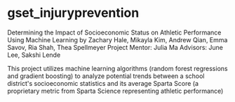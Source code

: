 # gset_injuryprevention

Determining the Impact of Socioeconomic Status on Athletic Performance Using Machine Learning
by Zachary Hale, Mikayla Kim, Andrew Qian, Emma Savov, Ria Shah, Thea Spellmeyer
Project Mentor: Julia Ma
Advisors: June Lee, Sakshi Lende

This project utilizes machine learning algorithms (random forest regressions and gradient boosting) to analyze potential trends between a school district's socioeconomic statistics and its average Sparta Score (a proprietary metric from Sparta Science representing athletic performance)